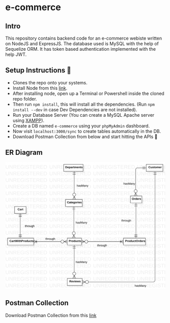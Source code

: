 # e-commerce

## Intro 
This repository contains backend code for an e-commerce webiste written on NodeJS and ExpressJS. The database used is MySQL with the help of Sequelize ORM. It has token based authentication implemented with the help JWT.

## Setup Instructions :page_facing_up:
- Clones the repo onto your systems.
- Install Node from this [link](https://nodejs.org/en/download/).
- After installing node, open up a Terminal or Powershell inside the cloned repo folder.
- Then run `npm install`, this will install all the dependencies. (Run `npm install --dev` in case Dev Dependencies are not installed).
- Run your Database Server (You can create a MySQL Apache server using [XAMPP](https://www.apachefriends.org/download.html)).
- Create a DB named `e-commerce` using your `phpMyAdmin` dashboard.
- Now visit `localhost:3000/sync` to create tables automatically in the DB.
- Download Postman Collection from below and start hitting the APIs :rocket:

## ER Diagram

<img src="./er_diag.svg">

## Postman Collection 
Download Postman Collection from this [link](https://www.getpostman.com/collections/4029f44c1388a7657123)
